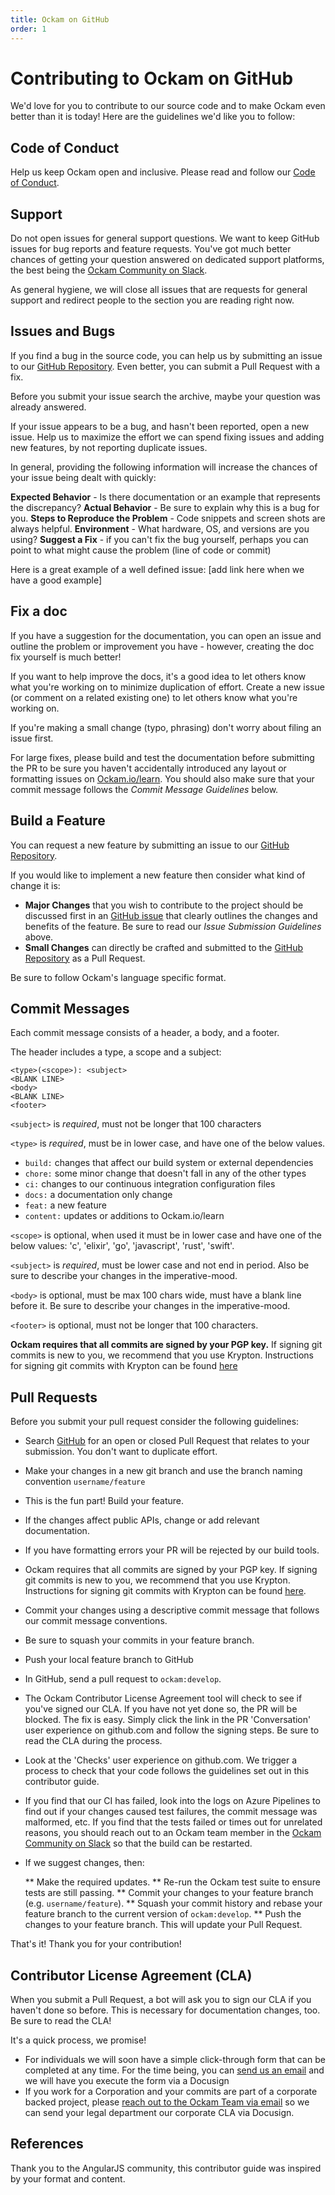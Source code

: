 ```yaml
---
title: Ockam on GitHub
order: 1
---
```

# Contributing to Ockam on GitHub

We'd love for you to contribute to our source code and to make Ockam even better than it is today! Here are the guidelines we'd like you to follow:

## Code of Conduct

Help us keep Ockam open and inclusive. Please read and follow our [Code of Conduct][coc].

## Support

Do not open issues for general support questions. We want to keep GitHub issues for bug reports and feature requests. You've got much better chances of getting your question answered on dedicated support platforms, the best being the [Ockam Community on Slack][slack].

As general hygiene, we will close all issues that are requests for general support and redirect people to the section you are reading right now.

## Issues and Bugs

If you find a bug in the source code, you can help us by submitting an issue to our [GitHub Repository][github]. Even better, you can submit a Pull Request with a fix.

Before you submit your issue search the archive, maybe your question was already answered.

If your issue appears to be a bug, and hasn't been reported, open a new issue. Help us to maximize the effort we can spend fixing issues and adding new features, by not reporting duplicate issues.

In general, providing the following information will increase the chances of your issue being dealt with quickly:

**Expected Behavior** - Is there documentation or an example that represents the discrepancy?
**Actual Behavior** - Be sure to explain why this is a bug for you.
**Steps to Reproduce the Problem** - Code snippets and screen shots are always helpful.
**Environment** - What hardware, OS, and versions are you using?
**Suggest a Fix** - if you can't fix the bug yourself, perhaps you can point to what might cause the problem (line of code or commit)

Here is a great example of a well defined issue: [add link here when we have a good example]

## Fix a doc

If you have a suggestion for the documentation, you can open an issue and outline the problem or improvement you have - however, creating the doc fix yourself is much better!

If you want to help improve the docs, it's a good idea to let others know what you're working on to minimize duplication of effort. Create a new issue (or comment on a related existing one) to let others know what you're working on.

If you're making a small change (typo, phrasing) don't worry about filing an issue first.

For large fixes, please build and test the documentation before submitting the PR to be sure you haven't accidentally introduced any layout or formatting issues on [Ockam.io/learn][learn]. You should also make sure that your commit message follows the *Commit Message Guidelines* below.

## Build a Feature

You can request a new feature by submitting an issue to our [GitHub Repository][github-issues].

If you would like to implement a new feature then consider what kind of change it is:

* **Major Changes** that you wish to contribute to the project should be discussed first in an [GitHub issue][github-issues] that clearly outlines the changes and benefits of the feature. Be sure to read our *Issue Submission Guidelines* above.
* **Small Changes** can directly be crafted and submitted to the [GitHub Repository][github] as a Pull Request.

Be sure to follow Ockam's language specific format.

## Commit Messages

Each commit message consists of a header, a body, and a footer.

The header includes a type, a scope and a subject:

```
<type>(<scope>): <subject>
<BLANK LINE>
<body>
<BLANK LINE>
<footer>
```

`<subject>` is _required_, must not be longer that 100 characters

`<type>` is _required_, must be in lower case, and have one of the below values.

   * `build:` changes that affect our build system or external dependencies
   * `chore:` some minor change that doesn't fall in any of the other types
   * `ci:` changes to our continuous integration configuration files
   * `docs:` a documentation only change
   * `feat:` a new feature
   * `content:` updates or additions to Ockam.io/learn

`<scope>` is optional, when used it must be in lower case and have one of the below values: 'c', 'elixir', 'go', 'javascript', 'rust', 'swift'.

`<subject>` is _required_, must be lower case and not end in period. Also be sure to describe your changes in the imperative-mood.

`<body>` is optional, must be max 100 chars wide, must have a blank line before it. Be sure to describe your changes in the imperative-mood.

`<footer>` is optional, must not be longer that 100 characters.

**Ockam requires that all commits are signed by your PGP key.**
If signing git commits is new to you, we recommend that you use Krypton.
Instructions for signing git commits with Krypton can be found [here][sign]

## Pull Requests

Before you submit your pull request consider the following guidelines:

* Search [GitHub][github-pulls] for an open or closed Pull Request that relates to your submission. You don't want to duplicate effort.
* Make your changes in a new git branch and use the branch naming convention `username/feature`
* This is the fun part! Build your feature.
* If the changes affect public APIs, change or add relevant documentation.
* If you have formatting errors your PR will be rejected by our build tools.
* Ockam requires that all commits are signed by your PGP key. If signing git commits is new to you, we recommend that you use Krypton. Instructions for signing git commits with Krypton can be found [here][sign].
* Commit your changes using a descriptive commit message that follows our commit message conventions.
* Be sure to squash your commits in your feature branch.
* Push your local feature branch to GitHub
* In GitHub, send a pull request to `ockam:develop`.
* The Ockam Contributor License Agreement tool will check to see if you've signed our CLA. If you have not yet done so, the PR will be blocked. The fix is easy. Simply click the link in the PR 'Conversation' user experience on github.com and follow the signing steps. Be sure to read the CLA during the process.
* Look at the 'Checks' user experience on github.com. We trigger a process to check that your code follows the guidelines set out in this contributor guide.
* If you find that our CI has failed, look into the logs on Azure Pipelines to find out if your changes caused test failures, the commit message was malformed, etc. If you find that the tests failed or times out for unrelated reasons, you should reach out to an Ockam team member in the [Ockam Community on Slack][slack] so that the build can be restarted.
* If we suggest changes, then:

  ** Make the required updates.
  ** Re-run the Ockam test suite to ensure tests are still passing.
  ** Commit your changes to your feature branch (e.g. `username/feature`).
  ** Squash your commit history and rebase your feature branch to the current version of `ockam:develop`.
  ** Push the changes to your feature branch. This will update your Pull Request.  

That's it! Thank you for your contribution!


## Contributor License Agreement (CLA)

When you submit a Pull Request, a bot will ask you to sign our CLA if you haven't done so before. This is necessary for documentation changes, too. Be sure to read the CLA!

 It's a quick process, we promise!

* For individuals we will soon have a simple click-through form that can be completed at any time. For the time being, you can [send us an email][individual-cla] and we will have you execute the form via a Docusign
* If you work for a Corporation and your commits are part of a corporate backed project, please [reach out to the Ockam Team via email][corporate-cla] so we can send your legal department our corporate CLA via Docusign.

## References
Thank you to the AngularJS community, this contributor guide was inspired by your format and content.

[coc]: https://github.com/ockam-network/ockam/blob/master/CODE_OF_CONDUCT.md
[learn]: https://ockam.io/learn
[corporate-cla]: mailto:dev@ockam.io
[individual-cla]: mailto:dev@ockam.io
[github-issues]: https://github.com/ockam-network/ockam/issues
[github-new-issue]: https://github.com/ockam-network/ockam/issues/new
[github-pulls]: https://github.com/ockam-network/ockam/pulls
[github]: https://github.com/ockam-network
[sign]:https://krypt.co/docs/start/code-signing.html
[slack]: https://join.slack.com/t/ockam-community/shared_invite/zt-6dlpvjd3-1Ccu_J7kqTx7DSHYb4IOvw
